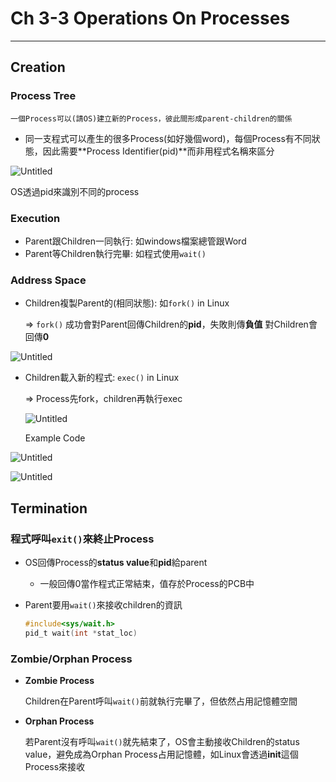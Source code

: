 # Ch 3-3 Operations On Processes

---

## Creation

### Process Tree

`一個Process可以(請OS)建立新的Process，彼此間形成parent-children的關係`

- 同一支程式可以產生的很多Process(如好幾個word)，每個Process有不同狀態，因此需要**Process Identifier(pid)**而非用程式名稱來區分

![Untitled](Ch%203-3%20Operations%20On%20Processes%20e40215803ebd4b0da8a45de504bde9cc/Untitled.png)

OS透過pid來識別不同的process

### Execution

- Parent跟Children一同執行: 如windows檔案總管跟Word
- Parent等Children執行完畢: 如程式使用`wait()`

### Address Space

- Children複製Parent的(相同狀態): 如`fork()` in Linux
    
    ⇒ `fork()` 成功會對Parent回傳Children的**pid**，失敗則傳**負值**
        對Children會回傳**0**
    

![Untitled](Ch%203-3%20Operations%20On%20Processes%20e40215803ebd4b0da8a45de504bde9cc/Untitled%201.png)

- Children載入新的程式: `exec()` in Linux
    
    ⇒ Process先fork，children再執行exec
    
    ![Untitled](Ch%203-3%20Operations%20On%20Processes%20e40215803ebd4b0da8a45de504bde9cc/Untitled%202.png)
    
    Example Code
    

![Untitled](Ch%203-3%20Operations%20On%20Processes%20e40215803ebd4b0da8a45de504bde9cc/Untitled%203.png)

![Untitled](Ch%203-3%20Operations%20On%20Processes%20e40215803ebd4b0da8a45de504bde9cc/Untitled%204.png)

## Termination

### 程式呼叫`exit()`來終止Process

- OS回傳Process的**status value**和**pid**給parent
    - 一般回傳0當作程式正常結束，值存於Process的PCB中
- Parent要用`wait()`來接收children的資訊
    
    ```c
    #include<sys/wait.h>
    pid_t wait(int *stat_loc)
    ```
    

### Zombie/Orphan Process

- **Zombie Process**
    
    Children在Parent呼叫`wait()`前就執行完畢了，但依然占用記憶體空間
    
- **Orphan Process**
    
    若Parent沒有呼叫`wait()`就先結束了，OS會主動接收Children的status value，避免成為Orphan Process占用記憶體，如Linux會透過**init**這個Process來接收